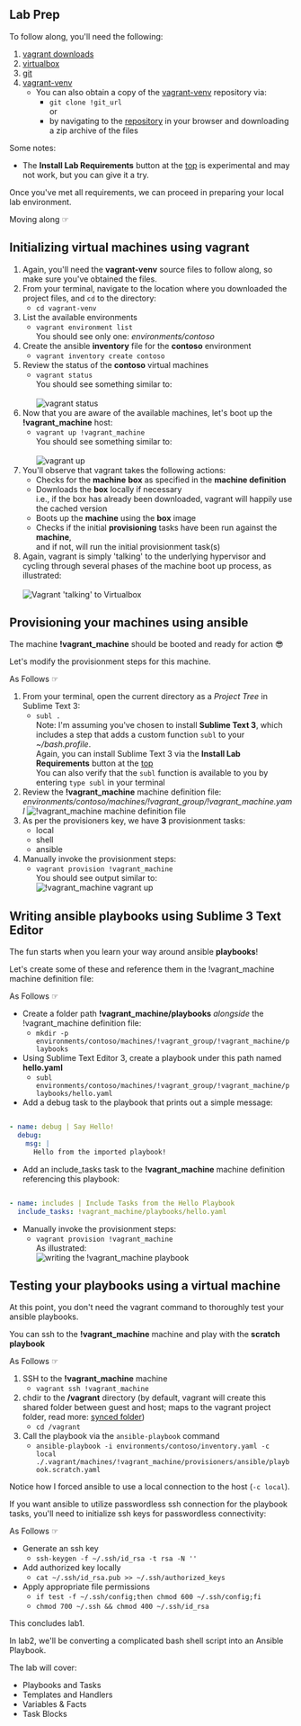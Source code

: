 <div id="vagrant_lab" class="section">

## Lab Prep

To follow along, you'll need the following:

1. [vagrant downloads](https://www.vagrantup.com/downloads.html)
1. [virtualbox](https://www.virtualbox.org/)
1. [git](https://git-scm.com/download/win)
1. [vagrant-venv](!git_url)
	-  You can also obtain a copy of the [vagrant-venv](!git_url) repository via:
		- `git clone !git_url`<br />or
		- by navigating to the [repository](!git_url) in your browser and downloading a zip archive of the files

Some notes:

- The **Install Lab Requirements** button at the <a href="#" class="flash" data-selector="#requirements" data-duration="300">top</a> is experimental and may not work, but you can give it a try.

Once you've met all requirements, we can proceed in preparing your local lab environment.

Moving along ☞

## Initializing virtual machines using vagrant

1. Again, you'll need the **vagrant-venv** source files to follow along, so make sure you've obtained the files.
1. From your terminal, navigate to the location where you downloaded the project files, and `cd` to the directory:
	- `cd vagrant-venv`
1. List the available environments
	- `vagrant environment list`<br />
	You should see only one: *environments/contoso*
1. Create the ansible **inventory** file for the **contoso** environment
	- `vagrant inventory create contoso`
1. Review the status of the **contoso** virtual machines
	- `vagrant status`<br />You should see something similar to:<br /><br />![vagrant status](!ifdef(assets_folder)(!assets_folder)(!cwd/../assets)/images/vagrant_status.gif)
1. Now that you are aware of the available machines, let's boot up the **!vagrant_machine** host:
	- `vagrant up !vagrant_machine`<br />You should see something similar to:<br /><br />![vagrant up](!ifdef(assets_folder)(!assets_folder)(!cwd/../assets)/images/vagrant_up.gif)
1. You'll observe that vagrant takes the following actions:
	- Checks for the **machine** **box** as specified in the **machine definition**
	- Downloads the **box** locally if necessary<br />i.e., if the box has already been downloaded, vagrant will happily use the cached version
	- Boots up the **machine** using the **box** image
	- Checks if the initial **provisioning** tasks have been run against the **machine**,<br /> and if not, will run the initial provisionment task(s)
1. Again, vagrant is simply 'talking' to the underlying hypervisor and cycling through several phases of the machine boot up process, as illustrated:<br /><br />![Vagrant 'talking' to Virtualbox](!ifdef(assets_folder)(!assets_folder)(!cwd/../assets)/images/vagrant_up_diagram.png)

## Provisioning your machines using ansible

The machine **!vagrant_machine** should be booted and ready for action 😎

Let's modify the provisionment steps for this machine.

As Follows ☞

1. From your terminal, open the current directory as a *Project Tree* in Sublime Text 3:
	- `subl .`<br />
Note: I'm assuming you've chosen to install **Sublime Text 3**, which includes a step that adds a custom function `subl` to your *~/bash.profile*.<br />
Again, you can install Sublime Text 3 via the **Install Lab Requirements** button at the <a href="#" class="flash" data-selector="#requirements" data-duration="300">top</a><br />
You can also verify that the `subl` function is available to you by entering `type subl` in your terminal
1. Review the **!vagrant_machine** machine definition file: *environments/contoso/machines/!vagrant_group/!vagrant_machine.yaml*
![!vagrant_machine machine definition file](!ifdef(assets_folder)(!assets_folder)(!cwd/../assets)/images/subl.gif)
1. As per the <span class="medium_red">provisioners</span> key, we have **3** provisionment tasks:
	- local
	- shell
	- ansible<br />
1. Manually invoke the provisionment steps:
	- `vagrant provision !vagrant_machine`<br />
	You should see output similar to:<br />
	![!vagrant_machine vagrant up](!ifdef(assets_folder)(!assets_folder)(!cwd/../assets)/images/vagrant_provision.gif)

## Writing ansible playbooks using Sublime 3 Text Editor

The fun starts when you learn your way around ansible **playbooks**!

Let's create some of these and reference them in the !vagrant_machine machine definition file:

As Follows ☞

- Create a folder path **!vagrant_machine/playbooks** *alongside* the !vagrant_machine definition file:
	- `mkdir -p environments/contoso/machines/!vagrant_group/!vagrant_machine/playbooks`
- Using Sublime Text Editor 3, create a playbook under this path named **hello.yaml**
	- `subl environments/contoso/machines/!vagrant_group/!vagrant_machine/playbooks/hello.yaml`
- Add a debug task to the playbook that prints out a simple message:<br />

```yaml

- name: debug | Say Hello!
  debug:
    msg: |
      Hello from the imported playbook!

```

- Add an include_tasks task to the **!vagrant_machine** machine definition referencing this playbook:

```yaml

- name: includes | Include Tasks from the Hello Playbook
  include_tasks: !vagrant_machine/playbooks/hello.yaml

```

- Manually invoke the provisionment steps:
	- `vagrant provision !vagrant_machine`<br />
	As illustrated:<br />
	![writing the !vagrant_machine playbook](!ifdef(assets_folder)(!assets_folder)(!cwd/../assets)/images/subl_playbook_provision.gif)


## Testing your playbooks using a virtual machine

At this point, you don't need the vagrant command to thoroughly test your ansible playbooks.

You can ssh to the **!vagrant_machine** machine and play with the **scratch playbook**

As Follows ☞

1. SSH to the **!vagrant_machine** machine
	- `vagrant ssh !vagrant_machine`
1. chdir to the **/vagrant** directory (by default, vagrant will create this shared folder between guest and host; maps to the vagrant project folder, read more: [synced folder](https://www.vagrantup.com/docs/synced-folders/))
	- `cd /vagrant`
1. Call the playbook via the `ansible-playbook` command
	- `ansible-playbook -i environments/contoso/inventory.yaml -c local ./.vagrant/machines/!vagrant_machine/provisioners/ansible/playbook.scratch.yaml`

Notice how I forced ansible to use a local connection to the host (`-c local`).

If you want ansible to utilize passwordless ssh connection for the playbook tasks, you'll need to initialize ssh keys for passwordless connectivity:

As Follows ☞

* Generate an ssh key
	- `ssh-keygen -f ~/.ssh/id_rsa -t rsa -N ''`
* Add authorized key locally
    - `cat ~/.ssh/id_rsa.pub >> ~/.ssh/authorized_keys`
* Apply appropriate file permissions
    - `if test -f ~/.ssh/config;then chmod 600 ~/.ssh/config;fi`
    - `chmod 700 ~/.ssh && chmod 400 ~/.ssh/id_rsa`


This concludes lab1. 

In lab2, we'll be converting a complicated bash shell script into an Ansible Playbook.

The lab will cover:

- Playbooks and Tasks
- Templates and Handlers
- Variables & Facts
- Task Blocks

</div>